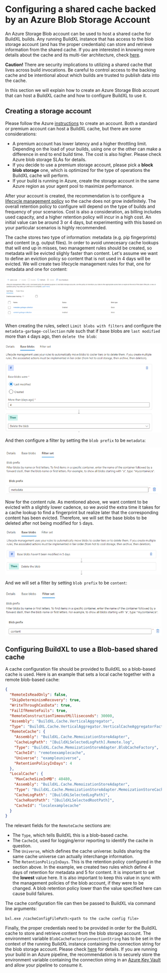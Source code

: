 # Configuring a shared cache backed by an Azure Blob Storage Account

An Azure Storage Blob account can be used to host a shared cache for BuildXL builds. Any running BuildXL instance that has access to the blob storage account (and has the proper credentials) can store and retrieve information from the shared cache. If you are interested in knowing more details about the cache and its multi-tier architecture, check [here](../../Public/Src/Cache/Readme.md).

**Caution!** There are security implications to utilizing a shared cache that lives across build invocations. Be careful to control access to the backing cache and be intentional about which builds are trusted to publish data into the cache.

In this section we will explain how to create an Azure Storage Blob account that can host a BuildXL cache and how to configure BuildXL to use it.

## Creating a storage account
Please follow the Azure [instructions](https://learn.microsoft.com/en-us/azure/storage/common/storage-account-overview) to create an account. Both a standard or premium account can host a BuildXL cache, but there are some considerations:
* A premium account has lower latency and a higher throttling limit. Depending on the load of your builds, using one or the other can make a difference in end to end build time. The cost is also higher. Please check Azure blob storage SLAs for details.
* If you decide to use a premium storage account, please pick a **block blob storage** one, which is optimized for the type of operations the BuildXL cache will perform.
* If your build is running in Azure, create the storage account in the same Azure region as your agent pool to maximize performance.

After your account is created, the recommendation is to configure a [lifecycle management policy](https://learn.microsoft.com/en-us/azure/storage/blobs/lifecycle-management-policy-configure?tabs=azure-portal) so the cache does not grow indefinitely. The overall retention policy to configure will depend on the type of builds and frequency of your scenarios. Cost is also a consideration, as billing includes used capacity, and a higher retention policy will incur in a high cost. An initial value can be around 3 or 4 days, but experimenting with this based on your particular scenarios is highly recommended.

The cache stores two type of information: metadata (e.g. pip fingerprints) and content (e.g. output files). In order to avoid unnecesary cache lookups that will end up in misses, two management rules should be created, so metadata will be evicted slighly faster than content. Let's assume we want to define an eviction policy so content that is not used in 4 days will be evicted. We will create two lifecycle management rules for that, one for metadata and one for content:

![Two rules for lifecycle management](blob-lifecycle-policies.png)

When creating the rules, select `Limit blobs with filters` and configure the `metadata-garbage-collection` rule such that if base blobs are `last modified` more than `4` days ago, then `delete the blob`:

![A four day eviction policy](blob-4-day-eviction.png)

And then configure a filter by setting the `blob prefix` to be `metadata`:

![A Blob 'metadata' filter](blob-metadata-filter.png)

Now for the content rule. As mentioned above, we want content to be evicted with a slightly lower cadence, so we avoid the extra time it takes for a cache lookup to find a fingerprint but realize later that the corresponding content has been evicted. Therefore, we will set the base blobs to be deleted after not being modified for `5` days.

![A five day eviction policy](blob-5-day-eviction.png)

And we will set a filter by setting `blob prefix` to be `content`:

![A Blob 'content' filter](blob-content-filter.png)

## Configuring BuildXL to use a Blob-based shared cache

A cache configuration file should be provided to BuildXL so a blob-based cache is used. Here is an example that sets a local cache together with a remote blob-based cache:

```json
{
  "RemoteIsReadOnly": false,
  "SkipDeterminismRecovery": true,
  "WriteThroughCasData": true,
  "FailIfRemoteFails": true,
  "RemoteConstructionTimeoutMilliseconds": 30000,
  "Assembly": "BuildXL.Cache.VerticalAggregator",
  "Type": "BuildXL.Cache.VerticalAggregator.VerticalCacheAggregatorFactory",
  "RemoteCache": {
    "Assembly": "BuildXL.Cache.MemoizationStoreAdapter",
    "CacheLogPath": "[BuildXLSelectedLogPath].Remote.log",
    "Type": "BuildXL.Cache.MemoizationStoreAdapter.BlobCacheFactory",
    "CacheId": "remoteexamplecache",
    "Universe": "exampleuniverse",
    "RetentionPolicyInDays": 4
  },
  "LocalCache": {
    "MaxCacheSizeInMB": 40480,
    "Assembly": "BuildXL.Cache.MemoizationStoreAdapter",
    "Type": "BuildXL.Cache.MemoizationStoreAdapter.MemoizationStoreCacheFactory",
    "CacheLogPath": "[BuildXLSelectedLogPath]",
    "CacheRootPath": "[BuildXLSelectedRootPath]",
    "CacheId": "localexamplecache"
  }
}
```

The relevant fields for the `RemoteCache` sections are:
* The `Type`, which tells BuildXL this is a blob-based cache.
* The `CacheId`, used for logging/error reporting to identify the cache in question.
* The `Universe`, which defines the cache universe: builds sharing the same cache universe can actually interchange information.
* The `RetentionPolicyInDays`. This is the retention policy configured in the section above. In the example, we created two rules which define 4 days of retention for metadata and 5 for content. It is important to set the **lowest** value here. It is also important to keep this value in sync with the management policies of the blob account, if they were to be changed. A blob retention policy lower than the value specified here can cause build failures.

The cache configuration file can then be passed to BuildXL via command line arguments:

`bxl.exe /cacheConfigFilePath:<path to the cache config file>`

Finally, the proper credentials need to be provided in order for the BuildXL cache to store and retrieve content from the blob storage account. The environment variable `BlobCacheFactoryConnectionString` has to be set in the context of the running BuildXL instance containing the connection string for the blob storage account. Please check [here](https://learn.microsoft.com/en-us/azure/storage/common/storage-configure-connection-string) for details. If you are running your build in an Azure pipeline, the recommendation is to securely store the environment variable containing the connection string in an [Azure Key Vault](https://learn.microsoft.com/en-us/azure/key-vault/general/overview) and allow your pipeline to consume it.